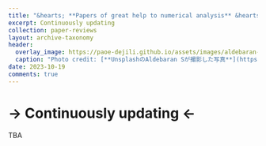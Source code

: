 ```yaml
---
title: "&hearts; **Papers of great help to numerical analysis** &hearts;"
excerpt: Continuously updating
collection: paper-reviews
layout: archive-taxonomy
header:
  overlay_image: https://paoe-dejili.github.io/assets/images/aldebaran-s-qtRF_RxCAo0-unsplash.jpg
  caption: "Photo credit: [**UnsplashのAldebaran Sが撮影した写真**](https://unsplash.com/ja/%E5%86%99%E7%9C%9F/qtRF_RxCAo0)" 
date: 2023-10-19
comments: true
---
```


# -> Continuously updating <-

TBA
